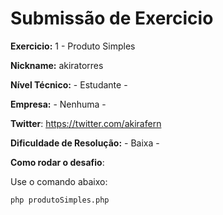 # Submissão de Exercicio

**Exercicio:** 1 - Produto Simples

**Nickname:** akiratorres

**Nível Técnico:** - Estudante -

**Empresa:** - Nenhuma -

**Twitter**: https://twitter.com/akirafern

**Dificuldade de Resolução:** - Baixa -

**Como rodar o desafio**: 

Use o comando abaixo: 
```bash
php produtoSimples.php
```